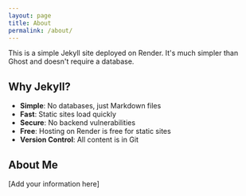 ```yaml
---
layout: page
title: About
permalink: /about/
---
```


This is a simple Jekyll site deployed on Render. It's much simpler than Ghost and doesn't require a database.

## Why Jekyll?

- **Simple**: No databases, just Markdown files
- **Fast**: Static sites load quickly
- **Secure**: No backend vulnerabilities
- **Free**: Hosting on Render is free for static sites
- **Version Control**: All content is in Git

## About Me

[Add your information here]
